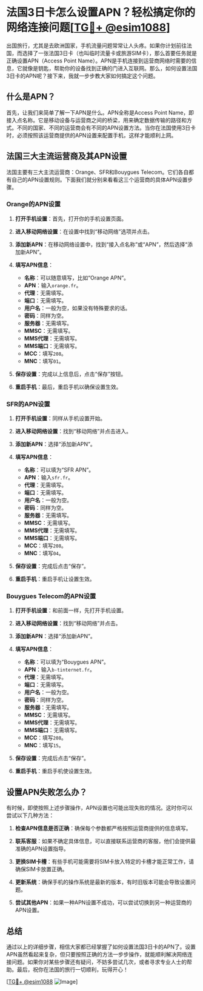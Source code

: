 # 法国3日卡怎么设置APN？轻松搞定你的网络连接问题[[TG💪+ @esim1088](https://t.me/s/esim1088)]

出国旅行，尤其是去欧洲国家，手机流量问题常常让人头疼。如果你计划前往法国，而选择了一张法国3日卡（也叫临时流量卡或旅游SIM卡），那么首要任务就是正确设置APN（Access Point Name）。APN是手机连接到运营商网络时需要的信息，它就像是钥匙，帮助你的设备找到正确的门进入互联网。那么，如何设置法国3日卡的APN呢？接下来，我就一步步教大家如何搞定这个问题。

## 什么是APN？

首先，让我们来简单了解一下APN是什么。APN全称是Access Point Name，即接入点名称。它是移动设备与运营商之间的桥梁，用来确定数据传输的路径和方式。不同的国家、不同的运营商会有不同的APN设置方法。当你在法国使用3日卡时，必须按照该运营商提供的APN设置来配置手机，这样才能顺利上网。

## 法国三大主流运营商及其APN设置

法国主要有三大主流运营商：Orange、SFR和Bouygues Telecom。它们各自都有自己的APN设置规则。下面我们就分别来看看这三个运营商的具体APN设置步骤。

### Orange的APN设置

1. **打开手机设置**：首先，打开你的手机设置页面。
   
2. **进入移动网络设置**：在设置中找到“移动网络”选项并点击。

3. **添加新APN**：在移动网络设置中，找到“接入点名称”或“APN”，然后选择“添加新APN”。

4. **填写APN信息**：
   - **名称**：可以随意填写，比如“Orange APN”。
   - **APN**：输入`orange.fr`。
   - **代理**：无需填写。
   - **端口**：无需填写。
   - **用户名**：一般为空，如果没有特殊要求的话。
   - **密码**：同样为空。
   - **服务器**：无需填写。
   - **MMSC**：无需填写。
   - **MMS代理**：无需填写。
   - **MMS端口**：无需填写。
   - **MCC**：填写`208`。
   - **MNC**：填写`01`。

5. **保存设置**：完成以上信息后，点击“保存”按钮。

6. **重启手机**：最后，重启手机以确保设置生效。

### SFR的APN设置

1. **打开手机设置**：同样从手机设置开始。

2. **进入移动网络设置**：找到“移动网络”并点击进入。

3. **添加新APN**：选择“添加新APN”。

4. **填写APN信息**：
   - **名称**：可以填为“SFR APN”。
   - **APN**：输入`sfr.fr`。
   - **代理**：无需填写。
   - **端口**：无需填写。
   - **用户名**：一般为空。
   - **密码**：同样为空。
   - **服务器**：无需填写。
   - **MMSC**：无需填写。
   - **MMS代理**：无需填写。
   - **MMS端口**：无需填写。
   - **MCC**：填写`208`。
   - **MNC**：填写`04`。

5. **保存设置**：完成后点击“保存”。

6. **重启手机**：重启手机让设置生效。

### Bouygues Telecom的APN设置

1. **打开手机设置**：和前面一样，先打开手机设置。

2. **进入移动网络设置**：找到“移动网络”并点击。

3. **添加新APN**：选择“添加新APN”。

4. **填写APN信息**：
   - **名称**：可以填为“Bouygues APN”。
   - **APN**：输入`b-tinternet.fr`。
   - **代理**：无需填写。
   - **端口**：无需填写。
   - **用户名**：一般为空。
   - **密码**：同样为空。
   - **服务器**：无需填写。
   - **MMSC**：无需填写。
   - **MMS代理**：无需填写。
   - **MMS端口**：无需填写。
   - **MCC**：填写`208`。
   - **MNC**：填写`15`。

5. **保存设置**：完成后点击“保存”。

6. **重启手机**：重启手机使设置生效。

## 设置APN失败怎么办？

有时候，即使按照上述步骤操作，APN设置也可能出现失败的情况。这时你可以尝试以下几种方法：

1. **检查APN信息是否正确**：确保每个参数都严格按照运营商提供的信息填写。
   
2. **联系客服**：如果不确定具体信息，可以直接联系运营商的客服，他们会提供最准确的APN设置指导。

3. **更换SIM卡槽**：有些手机可能需要将SIM卡放入特定的卡槽才能正常工作，请确保SIM卡放置正确。

4. **更新系统**：确保手机的操作系统是最新的版本，有时旧版本可能会导致设置问题。

5. **尝试其他APN**：如果一种APN设置不成功，可以尝试切换到另一种运营商的APN设置。

## 总结

通过以上的详细步骤，相信大家都已经掌握了如何设置法国3日卡的APN了。设置APN虽然看起来复杂，但只要按照正确的方法一步步操作，就能顺利解决网络连接问题。如果你对某些步骤还有疑问，不妨多尝试几次，或者寻求专业人士的帮助。最后，祝你在法国的旅行一切顺利，玩得开心！

[[TG💪+ @esim1088](https://t.me/s/esim1088) ![Image](https://i.postimg.cc/4NQfJmqS/Snipaste-2025-05-13-00-14-12.png)]
